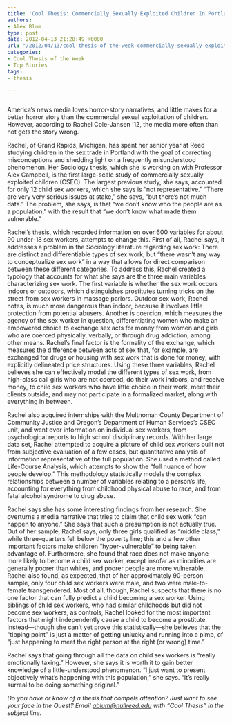 ```yaml
---
title: 'Cool Thesis: Commercially Sexually Exploited Children In Portland, OR'
authors:
- Alex Blum
type: post
date: 2012-04-13 21:28:49 +0000
url: "/2012/04/13/cool-thesis-of-the-week-commercially-sexually-exploited-children-in-portland-or/"
categories:
- Cool Thesis of the Week
- Top Stories
tags:
- thesis

---
```

<p style="text-align: center;">
  <a href="http://www.reedquest.org/2012/04/cool-thesis-of-the-week-commercially-sexually-exploited-children-in-portland-or/websitectslider/" rel="attachment wp-att-1495"><img class="size-full wp-image-1495" title="Rachel" src="https://i2.wp.com/www.reedquest.org/wp-content/uploads/2012/04/websiteCTslider.jpg?resize=770%2C430" alt="" data-recalc-dims="1" /></a>
</p>

<p style="text-align: left;">
  America&#8217;s news media loves horror-story narratives, and little makes for a better horror story than the commercial sexual exploitation of children. However, according to Rachel Cole-Jansen &#8217;12, the media more often than not gets the story wrong.
</p>

Rachel, of Grand Rapids, Michigan, has spent her senior year at Reed studying children in the sex trade in Portland with the goal of correcting misconceptions and shedding light on a frequently misunderstood phenomenon. Her Sociology thesis, which she is working on with Professor Alex Campbell, is the first large-scale study of commercially sexually exploited children (CSEC). The largest previous study, she says, accounted for only 12 child sex workers, which she says is “not representative.” “There are very very serious issues at stake,” she says, “but there&#8217;s not much data.” The problem, she says, is that “we don&#8217;t know who the people are as a population,” with the result that “we don&#8217;t know what made them vulnerable.”

Rachel&#8217;s thesis, which recorded information on over 600 variables for about 90 under-18 sex workers, attempts to change this. First of all, Rachel says, it addresses a problem in the Sociology literature regarding sex work: There are distinct and differentiable types of sex work, but “there wasn&#8217;t any way to conceptualize sex work” in a way that allows for direct comparison between these different categories. To address this, Rachel created a typology that accounts for what she says are the three main variables characterizing sex work. The first variable is whether the sex work occurs indoors or outdoors, which distinguishes prostitutes turning tricks on the street from sex workers in massage parlors. Outdoor sex work, Rachel notes, is much more dangerous than indoor, because it involves little protection from potential abusers. Another is coercion, which measures the agency of the sex worker in question, differentiating women who make an empowered choice to exchange sex acts for money from women and girls who are coerced physically, verbally, or through drug addiction, among other means. Rachel&#8217;s final factor is the formality of the exchange, which measures the difference between acts of sex that, for example, are exchanged for drugs or housing with sex work that is done for money, with explicitly delineated price structures. Using these three variables, Rachel believes she can effectively model the different types of sex work, from high-class call girls who are not coerced, do their work indoors, and receive money, to child sex workers who have little choice in their work, meet their clients outside, and may not participate in a formalized market, along with everything in between.

Rachel also acquired internships with the Multnomah County Department of Community Justice and Oregon&#8217;s Department of Human Services&#8217;s CSEC unit, and went over information on individual sex workers, from psychological reports to high school disciplinary records. With her large data set, Rachel attempted to acquire a picture of child sex workers built not from subjective evaluation of a few cases, but quantitative analysis of information representative of the full population. She used a method called Life-Course Analysis, which attempts to show the “full nuance of how people develop.” This methodology statistically models the complex relationships between a number of variables relating to a person&#8217;s life, accounting for everything from childhood physical abuse to race, and from fetal alcohol syndrome to drug abuse.

Rachel says she has some interesting findings from her research. She overturns a media narrative that tries to claim that child sex work “can happen to anyone.” She says that such a presumption is not actually true. Out of her sample, Rachel says, only three girls qualified as “middle class,” while three-quarters fell below the poverty line; this and a few other important factors make children “hyper-vulnerable” to being taken advantage of. Furthermore, she found that race does not make anyone more likely to become a child sex worker, except insofar as minorities are generally poorer than whites, and poorer people are more vulnerable. Rachel also found, as expected, that of her approximately 90-person sample, only four child sex workers were male, and two were male-to-female transgendered. Most of all, though, Rachel suspects that there is no one factor that can fully predict a child becoming a sex worker. Using siblings of child sex workers, who had similar childhoods but did not become sex workers, as controls, Rachel looked for the most important factors that might independently cause a child to become a prostitute. Instead—though she can&#8217;t yet prove this statistically—she believes that the “tipping point” is just a matter of getting unlucky and running into a pimp, of “just happening to meet the right person at the right (or wrong) time.”

Rachel says that going through all the data on child sex workers is “really emotionally taxing.” However, she says it is worth it to gain better knowledge of a little-understood phenomenon. “I just want to present objectively what&#8217;s happening with this population,” she says. “It&#8217;s really surreal to be doing something original.”

_Do you have or know of a thesis that compels attention? Just want to see your face in the Quest? Email_ [_&#x61;&#x62;&#x6c;&#x75;&#x6d;&#x40;<span class="oe_displaynone">null</span>&#x72;&#x65;&#x65;&#x64;&#x2e;&#x65;&#x64;&#x75;_][1] _with “Cool Thesis” in the subject line._

 [1]: mailto:&#x61;&#x62;&#x6c;&#x75;&#x6d;&#x40;&#x72;&#x65;&#x65;&#x64;&#x2e;&#x65;&#x64;&#x75;